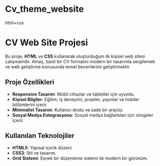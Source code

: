 # Cv_theme_website
html+css

# CV Web Site Projesi

Bu proje, **HTML** ve **CSS** kullanarak oluşturduğum ilk kişisel web sitesi çalışmamdır. Amaç, basit bir CV formatını modern bir tasarımla sergilemek ve web geliştirme konusunda temel becerilerimi geliştirmektir.

## Proje Özellikleri

- **Responsive Tasarım**: Mobil cihazlar ve tabletler için uyumlu.
- **Kişisel Bilgiler**: Eğitim, iş deneyimi, projeler, yayınlar ve hobiler bölümlerini içerir.
- **Minimalist Tasarım**: Kullanıcı dostu ve sade bir arayüz.
- **Sosyal Medya Entegrasyonu**: Sosyal medya bağlantıları için simgeler içerir.

## Kullanılan Teknolojiler

- **HTML5**: Yapısal içerik düzeni.
- **CSS3**: Stil ve tasarım.
- **Grid Sistemi**: Esnek bir düzenleme sistemi ile modern bir görünüm.


